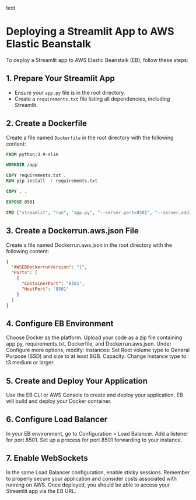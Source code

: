 
text
# Deploying a Streamlit App to AWS Elastic Beanstalk

To deploy a Streamlit app to AWS Elastic Beanstalk (EB), follow these steps:

## 1. Prepare Your Streamlit App

- Ensure your `app.py` file is in the root directory.
- Create a `requirements.txt` file listing all dependencies, including Streamlit.

## 2. Create a Dockerfile

Create a file named `Dockerfile` in the root directory with the following content:

```Dockerfile
FROM python:3.9-slim

WORKDIR /app

COPY requirements.txt .
RUN pip install -r requirements.txt

COPY . .

EXPOSE 8501

CMD ["streamlit", "run", "app.py", "--server.port=8501", "--server.address=0.0.0.0"]
```

## 3. Create a Dockerrun.aws.json File
Create a file named Dockerrun.aws.json in the root directory with the following content:
```json
{
  "AWSEBDockerrunVersion": "1",
  "Ports": [
    {
      "ContainerPort": "8501",
      "HostPort": "8501"
    }
  ]
}
```

## 4. Configure EB Environment
Choose Docker as the platform.
Upload your code as a zip file containing app.py, requirements.txt, Dockerfile, and Dockerrun.aws.json.
Under Configure more options, modify:
Instances: Set Root volume type to General Purpose (SSD) and size to at least 8GB.
Capacity: Change Instance type to t3.medium or larger.

## 5. Create and Deploy Your Application
Use the EB CLI or AWS Console to create and deploy your application.
EB will build and deploy your Docker container.

## 6. Configure Load Balancer
In your EB environment, go to Configuration > Load Balancer.
Add a listener for port 8501.
Set up a process for port 8501 forwarding to your instance.

## 7. Enable WebSockets
In the same Load Balancer configuration, enable sticky sessions.
Remember to properly secure your application and consider costs associated with running on AWS. Once deployed, you should be able to access your Streamlit app via the EB URL.
